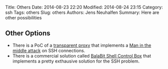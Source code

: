Title: Others
Date: 2014-08-23 22:20
Modified: 2014-08-24 23:15
Category: ssh
Tags: others
Slug: others
Authors: Jens Neuhalfen
Summary: Here are other possibilities


## Other Options
- There is a PoC of a [transparent proxy](https://github.com/baSSHtion/ssh-man-in-the-middle-attack) that implements a [Man in the middle attack](https://en.wikipedia.org/wiki/Man-in-the-middle_attack) on SSH connections.
- There is a commercial solution called [BalaBit Shell Control Box](https://www.balabit.com) that implements a pretty exthausive solution for the SSH problem.
